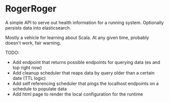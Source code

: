 RogerRoger
==========

A simple API to serve out health information for a running system. Optionally persists data into elasticsearch.  

Mostly a vehicle for learning about Scala.  At any given time, probably doesn't work, fair 
warning.

TODO:

 * Add endpoint that returns possible endpoints for querying data (es and top right now)
 * Add cleanup scheduler that reaps data by query older than a certain date (TTL logic)
 * Add self referencing scheduler that pings the localhost endpoints on a schedule to populate data
 * Add html page to render the local configuration for the runtime